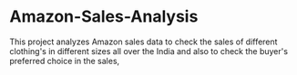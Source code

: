 # Amazon-Sales-Analysis
This project analyzes Amazon sales data to check the sales of different clothing's in different sizes all over the India and also to check the buyer's preferred choice in the sales,
